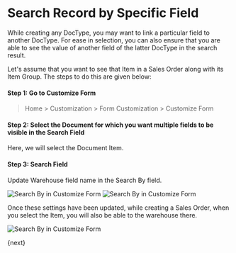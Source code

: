 <!-- add-breadcrumbs -->
# Search Record by Specific Field

While creating any DocType, you may want to link a particular field to another DocType. For ease in selection, you can also ensure that you are able to see the value of another field of the latter DocType in the search result. 

Let's assume that you want to see that Item in a Sales Order along with its Item Group. The steps to do this are given below:

#### Step 1: Go to Customize Form

> Home > Customization > Form Customization > Customize Form

#### Step 2: Select the Document for which you want multiple fields to be visible in the Search Field

Here, we will select the Document Item.

#### Step 3:  Search Field

Update Warehouse field name in the Search By field.

<img alt="Search By in Customize Form" class="screenshot" src="{{docs_base_url}}/assets/img/customize/customize-search-record-1.png">

<img alt="Search By in Customize Form" class="screenshot" src="{{docs_base_url}}/assets/img/customize/customize-search-record-2.png">

Once these settings have been updated, while creating a Sales Order, when you select the Item, you will also be able to the warehouse there.

<img alt="Search By in Customize Form" class="screenshot" src="{{docs_base_url}}/assets/img/customize/customize-search-record-3.png">

{next}

<!-- markdown -->
